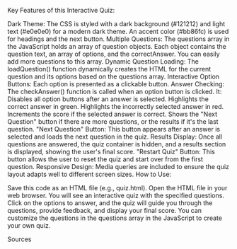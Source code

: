 Key Features of this Interactive Quiz:

Dark Theme: The CSS is styled with a dark background (#121212) and light text (#e0e0e0) for a modern dark theme. An accent color (#bb86fc) is used for headings and the next button.
Multiple Questions: The questions array in the JavaScript holds an array of question objects. Each object contains the question text, an array of options, and the correctAnswer. You can easily add more questions to this array.
Dynamic Question Loading: The loadQuestion() function dynamically creates the HTML for the current question and its options based on the questions array.
Interactive Option Buttons: Each option is presented as a clickable button.
Answer Checking: The checkAnswer() function is called when an option button is clicked. It:
Disables all option buttons after an answer is selected.
Highlights the correct answer in green.
Highlights the incorrectly selected answer in red.
Increments the score if the selected answer is correct.
Shows the "Next Question" button if there are more questions, or the results if it's the last question.
"Next Question" Button: This button appears after an answer is selected and loads the next question in the quiz.
Results Display: Once all questions are answered, the quiz container is hidden, and a results section is displayed, showing the user's final score.
"Restart Quiz" Button: This button allows the user to reset the quiz and start over from the first question.
Responsive Design: Media queries are included to ensure the quiz layout adapts well to different screen sizes.
How to Use:

Save this code as an HTML file (e.g., quiz.html).
Open the HTML file in your web browser.
You will see an interactive quiz with the specified questions. Click on the options to answer, and the quiz will guide you through the questions, provide feedback, and display your final score. You can customize the questions in the questions array in the JavaScript to create your own quiz.


Sources
